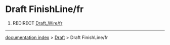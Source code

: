 # Draft FinishLine/fr
1.  REDIRECT [Draft\_Wire/fr](Draft_Wire/fr.md)

---
[documentation index](../README.md) > [Draft](Draft_Workbench.md) > Draft FinishLine/fr
